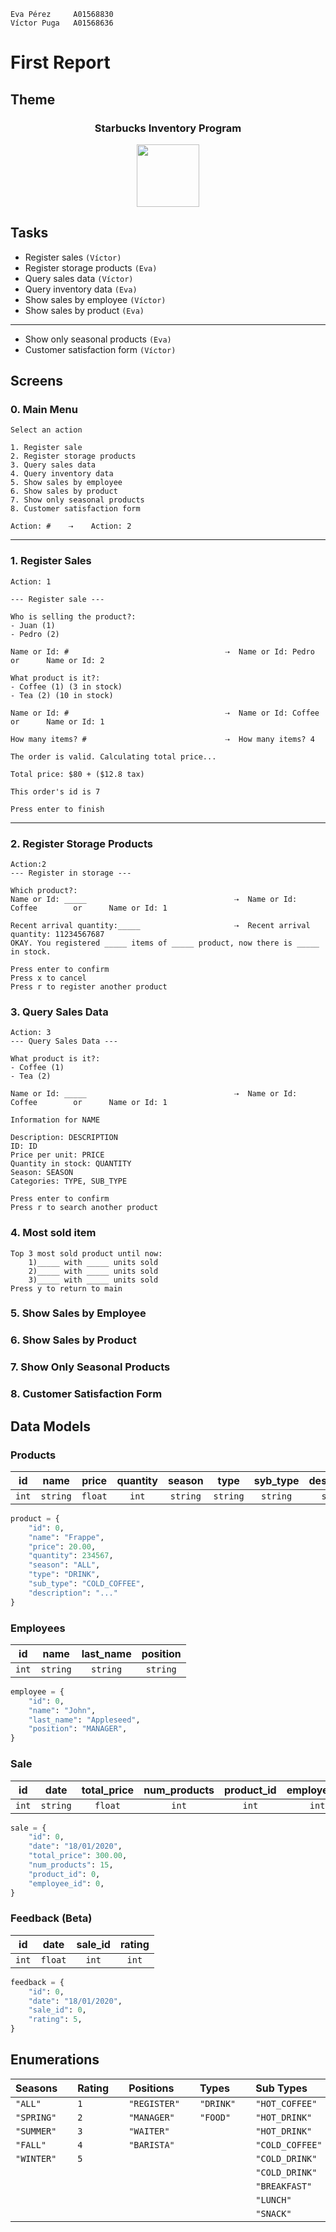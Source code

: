 ```
Eva Pérez     A01568830
Víctor Puga   A01568636
```

# First Report

## Theme

<div align="center" >
    <h3>Starbucks Inventory Program</h3>
    <img 
        height="100" 
        width="100" 
        src="https://upload.wikimedia.org/wikipedia/en/thumb/d/d3/Starbucks_Corporation_Logo_2011.svg/1200px-Starbucks_Corporation_Logo_2011.svg.png"/>
</div>

## Tasks

- Register sales `(Víctor)`
- Register storage products `(Eva)`
- Query sales data `(Víctor)`
- Query inventory data `(Eva)`
- Show sales by employee `(Víctor)`
- Show sales by product `(Eva)`

---

- Show only seasonal products `(Eva)`
- Customer satisfaction form `(Víctor)`

## Screens

### 0. Main Menu

```
Select an action

1. Register sale
2. Register storage products
3. Query sales data
4. Query inventory data
5. Show sales by employee
6. Show sales by product
7. Show only seasonal products
8. Customer satisfaction form

Action: #    ⇢    Action: 2
```

---

### 1. Register Sales

```
Action: 1

--- Register sale ---

Who is selling the product?:
- Juan (1)
- Pedro (2)

Name or Id: #                                   ⇢  Name or Id: Pedro        or      Name or Id: 2

What product is it?:
- Coffee (1) (3 in stock)
- Tea (2) (10 in stock)

Name or Id: #                                   ⇢  Name or Id: Coffee        or      Name or Id: 1

How many items? #                               ⇢  How many items? 4

The order is valid. Calculating total price...

Total price: $80 + ($12.8 tax)

This order's id is 7

Press enter to finish
```

---

### 2. Register Storage Products

```
Action:2
--- Register in storage ---

Which product?:
Name or Id: _____                                 ⇢  Name or Id: Coffee        or      Name or Id: 1

Recent arrival quantity:_____                     ⇢  Recent arrival quantity: 11234567687
OKAY. You registered _____ items of _____ product, now there is _____ in stock.

Press enter to confirm
Press x to cancel
Press r to register another product
```

### 3. Query Sales Data

```
Action: 3
--- Query Sales Data ---

What product is it?:
- Coffee (1)
- Tea (2)

Name or Id: _____                                 ⇢  Name or Id: Coffee        or      Name or Id: 1

Information for NAME

Description: DESCRIPTION
ID: ID
Price per unit: PRICE
Quantity in stock: QUANTITY
Season: SEASON
Categories: TYPE, SUB_TYPE

Press enter to confirm
Press r to search another product
```

### 4. Most sold item
```
Top 3 most sold product until now:
    1)_____ with _____ units sold
    2)_____ with _____ units sold
    3)_____ with _____ units sold
Press y to return to main
```

### 5. Show Sales by Employee

### 6. Show Sales by Product

### 7. Show Only Seasonal Products

### 8. Customer Satisfaction Form

## Data Models

### Products

| **id** | **name** | **price** | **quantity** | **season** | **type** | **syb_type** | **description** |
| ------ | :------: | :-------: | :----------: | :--------: | :------: | :----------: | :-------------: |
| `int`  | `string` |  `float`  |    `int`     |  `string`  | `string` |   `string`   |    `string`     |

```python
product = {
    "id": 0,
    "name": "Frappe",
    "price": 20.00,
    "quantity": 234567,
    "season": "ALL",
    "type": "DRINK",
    "sub_type": "COLD_COFFEE",
    "description": "..."
}
```

### Employees

| **id** | **name** | **last_name** | **position** |
| ------ | :------: | :-----------: | :----------: |
| `int`  | `string` |   `string`    |   `string`   |

```python
employee = {
    "id": 0,
    "name": "John",
    "last_name": "Appleseed",
    "position": "MANAGER",
}
```

### Sale

| **id** | **date** | **total_price** | **num_products** | **product_id** | **employee_id** |
| :----: | :------: | :-------------: | :--------------: | :------------: | :-------------: |
| `int`  | `string` |     `float`     |      `int`       |     `int`      |      `int`      |

```python
sale = {
    "id": 0,
    "date": "18/01/2020",
    "total_price": 300.00,
    "num_products": 15,
    "product_id": 0,
    "employee_id": 0,
}
```

### Feedback (Beta)

| **id** | **date** | **sale_id** | **rating** |
| ------ | :------: | :---------: | :--------: |
| `int`  | `float`  |    `int`    |   `int`    |

```python
feedback = {
    "id": 0,
    "date": "18/01/2020",
    "sale_id": 0,
    "rating": 5,
}
```

## Enumerations

| **Seasons** |     | **Rating** |     | **Positions** |     | **Types** |     | **Sub Types**   |
| :---------- | --- | :--------- | --- | :------------ | --- | :-------- | --- | :-------------- |
| `"ALL"`     |     | `1`        |     | `"REGISTER"`  |     | `"DRINK"` |     | `"HOT_COFFEE"`  |
| `"SPRING"`  |     | `2`        |     | `"MANAGER"`   |     | `"FOOD"`  |     | `"HOT_DRINK"`   |
| `"SUMMER"`  |     | `3`        |     | `"WAITER"`    |     |           |     | `"HOT_DRINK"`   |
| `"FALL"`    |     | `4`        |     | `"BARISTA"`   |     |           |     | `"COLD_COFFEE"` |
| `"WINTER"`  |     | `5`        |     |               |     |           |     | `"COLD_DRINK"`  |
|             |     |            |     |               |     |           |     | `"COLD_DRINK"`  |
|             |     |            |     |               |     |           |     | `"BREAKFAST"`   |
|             |     |            |     |               |     |           |     | `"LUNCH"`       |
|             |     |            |     |               |     |           |     | `"SNACK"`       |
